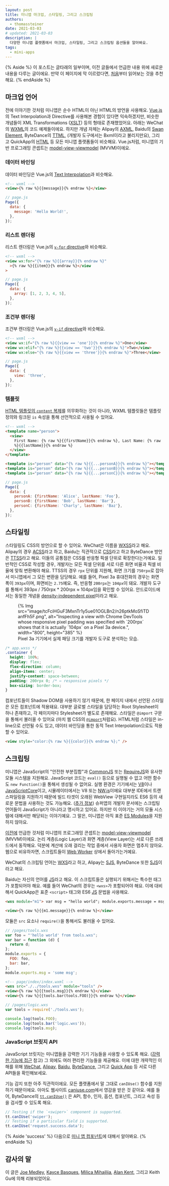 ```yaml
---
layout: post
title: 미니앱 마크업, 스타일링, 그리고 스크립팅
authors:
  - thomassteiner
date: 2021-03-03
# updated: 2021-03-03
description: |
  다양한 미니앱 플랫폼에서 마크업, 스타일링, 그리고 스크립팅 옵션들을 알아봐요.
tags:
  - mini-apps
---
```


{% Aside %}
이 포스트는 글타래의 일부이며, 이전 글들에서 언급한 내용 위에 새로운 내용을 다루는 글이에요.
만약 이 페이지에 막 이르렀다면, [처음](/mini-app-super-apps/)부터 읽어보는 것을 추천해요.
{% endAside %}

## 마크업 언어

전에 이야기한 것처럼 미니앱은 순수 HTML이 아닌 HTML의 방언을 사용해요.
[Vue.js](https://vuejs.org/)의 Text Interpolation과 Directive를 사용해본 경험이 있다면 익숙하겠지만,
비슷한 개념들이 XML Transformations ([XSLT](https://www.w3.org/TR/xslt-30/)) 등의 형태로 존재했었어요.
아래는 WeChat의 [WXML](https://developers.weixin.qq.com/miniprogram/en/dev/framework/view/wxml/)의 코드 예제들이에요.
하지만 개념 자체는 Alipay의 [AXML](https://opendocs.alipay.com/mini/framework/axml), Baidu의 [Swan Element](https://smartprogram.baidu.com/docs/develop/framework/dev/), ByteDance의 [TTML](https://microapp.bytedance.com/docs/zh-CN/mini-app/develop/guide/mini-app-framework/view/ttml), (개발자 도구에서는 Bxml이라고 불리지만요), 그리고 QuickApp의 [HTML](https://doc.quickapp.cn/tutorial/framework/for.html) 등 모든 미니앱 플랫폼들이 비슷해요.
Vue.js처럼, 미니앱의 기반 프로그래밍 콘셉트는 [model-view-viewmodel](https://en.wikipedia.org/wiki/Model%E2%80%93view%E2%80%93viewmodel) (MVVM)이에요.

### 데이터 바인딩

데이터 바인딩은 Vue.js의 [Text Interpolation](https://vuejs.org/v2/guide/syntax.html#Text)과 비슷해요.

```html
<!-- wxml -->
<view>{% raw %}{{message}}{% endraw %}</view>
```

```js
// page.js
Page({
  data: {
    message: 'Hello World!',
  },
});
```

### 리스트 렌더링

리스트 렌더링은 Vue.js의 [`v-for` directive](https://vuejs.org/v2/guide/list.html)와 비슷해요.

```html
<!-- wxml -->
<view wx:for="{% raw %}{{array}}{% endraw %}"
  >{% raw %}{{item}}{% endraw %}</view
>
```

```js
// page.js
Page({
  data: {
    array: [1, 2, 3, 4, 5],
  },
});
```

### 조건부 렌더링

조건부 렌더링은 Vue.js의 [`v-if` directive](https://vuejs.org/v2/guide/conditional.html)와 비슷해요.

```html
<!-- wxml -->
<view wx:if="{% raw %}{{view == 'one'}}{% endraw %}">One</view>
<view wx:elif="{% raw %}{{view == 'two'}}{% endraw %}">Two</view>
<view wx:else="{% raw %}{{view == 'three'}}{% endraw %}">Three</view>
```

```js
// page.js
Page({
  data: {
    view: 'three',
  },
});
```

### 템플릿

[HTML 템플릿의 `content` 복제](https://developer.mozilla.org/docs/Web/API/HTMLTemplateElement/content)를 의무화하는 것이 아니라, WXML 템플릿들은 템플릿 정의와 링크된 `is` 속성을 통해 선언적으로 사용될 수 있어요.

```html
<!-- wxml -->
<template name="person">
  <view>
    First Name: {% raw %}{{firstName}}{% endraw %}, Last Name: {% raw
    %}{{lastName}}{% endraw %}
  </view>
</template>
```

```html
<template is="person" data="{% raw %}{{...personA}}{% endraw %}"></template>
<template is="person" data="{% raw %}{{...personB}}{% endraw %}"></template>
<template is="person" data="{% raw %}{{...personC}}{% endraw %}"></template>
```

```js
// page.js
Page({
  data: {
    personA: {firstName: 'Alice', lastName: 'Foo'},
    personB: {firstName: 'Bob', lastName: 'Bar'},
    personC: {firstName: 'Charly', lastName: 'Baz'},
  },
});
```

## 스타일링

스타일링도 CSS의 방언으로 할 수 있어요. WeChat은 이름을 [WXSS](https://developers.weixin.qq.com/miniprogram/en/dev/framework/quickstart/code.html#WXSS-Style)라고 해요.
Alipay의 경우 [ACSS](https://opendocs.alipay.com/mini/framework/acss)라고 하고, Baidu는 직관적으로 [CSS](https://smartprogram.baidu.com/docs/develop/framework/view_css/)라고 하고 ByteDance 방언은 [TTSS](https://microapp.bytedance.com/docs/zh-CN/mini-app/develop/guide/mini-app-framework/view/ttss)라고 해요.
이들의 공통점은 CSS를 반응형 픽셀 단위로 확장한다는거예요.
일반적인 CSS로 작성할 경우, 개발자는 모든 픽셀 단위를 서로 다른 화면 비율과 픽셀 비율에 맞춰 변환해야 해요.
TTSS의 경우 `rpx` 단위를 지원해, 화면 크기를 `750rpx`로 잡아서 미니앱에서 그 모든 변환을 담당해요.
예를 들어, Pixel 3a 휴대전화의 경우는 화면 폭이 `393px`이며, 화면비는 `2.75`예요.
즉, 반응형 `200rpx`는 `104px`이 돼요. 개발자 도구를 통해서 393px / 750rpx \* 200rpx ≈ 104px임을 확인할 수 있어요.
안드로이드에서는 동일한 개념을 [density-independent pixel](https://developer.android.com/training/multiscreen/screendensities#TaskUseDP)이라고 해요.

<figure>
  {% Img src="image/tcFciHGuF3MxnTr1y5ue01OGLBn2/n26ptkMoSfiTDanfFh5F.png", alt="Inspecting a view with Chrome DevTools whose responsive pixel padding was specified with `200rpx` shows that it is actually `104px` on a Pixel 3a device.", width="800", height="385" %}
  <figcaption>
    Pixel 3a 기기에서 실제 패딩 크기를 개발자 도구로 분석하는 모습.
  </figcaption>
</figure>

```css
/* app.wxss */
.container {
  height: 100%;
  display: flex;
  flex-direction: column;
  align-items: center;
  justify-content: space-between;
  padding: 200rpx 0; /* ← responsive pixels */
  box-sizing: border-box;
}
```

컴포넌트들이 Shadow DOM을 사용하기 않기 때문에, 한 페이지 내에서 선언된 스타일은 모든 컴포넌트에 적용돼요.
대부분 글로벌 스타일을 담당하는 Root Stylesheet이 하나 존재하고, 각 페이지마다 Stylesheet가 별도로 존재해요.
스타일은 `@import` 구문을 통해서 불러올 수 있어요 (마치 웹 CSS의 [`@import`](https://developer.mozilla.org/docs/Web/CSS/@import)처럼요).
HTML처럼 스타일은 in-line으로 선언될 수도 있고, 데이터 바인딩을 통한 동적 Text Interpolation으로도 적용할 수 있어요.

```html
<view style="color:{% raw %}{{color}}{% endraw %};" />
```

## 스크립팅

미니앱은 JavaScript의 "안전한 부분집합"과 [CommonJS](http://www.commonjs.org/) 또는 [RequireJS](https://requirejs.org/)와 유사한 모듈 시스템을 지원해요.
JavaScript 코드는 `eval()` 등으로 실행될 수 없고 어떤 함수도 `new Function()`을 통해서 생성될 수 없어요.
실행 환경은 기기에서는 [V8](https://v8.dev/)이나 [JavaScriptCore](https://developer.apple.com/documentation/javascriptcore)이고,
시뮬레이터에서는 V8 또는 [NW.js](https://nwjs.io/)이에요
대부분 IDE에서 트랜스파일링을 지원하기 때문에 빌드 타겟이 오래된 WebView 구현일지라도 ES6 등의 새로운 문법을 사용하는 것도 가능해요. ([추가 정보](/mini-app-project-structure-lifecycle-and-bundling/#-4))
슈퍼앱의 개발자 문서에는 스크립팅 언어들이 JavaScript가 아니라고 명시하고 있어요.
하지만 이 이야기는 거의 모듈 시스템에 대해서만 해당되는 이야기예요.
그 말은, 미니앱은 아직 표준 [ES Modules](https://developer.mozilla.org/docs/Web/JavaScript/Guide/Modules)을 지원하지 않아요.

[이전에](/mini-app-markup-styling-and-scripting/#) 언급한 것처럼 미니앱의 프로그래밍 콘셉트는
[model-view-viewmodel](https://en.wikipedia.org/wiki/Model%E2%80%93view%E2%80%93viewmodel) (MVVM)이에요.
논리 계층(Logic Layer)과 화면 계층(View Layer)는 서로 다른 쓰레드에서 동작해요.
덕분에 계산에 오래 걸리는 작업 중에서 사용자 화면은 멈추지 않아요.
웹으로 비유하자면, 스크립트들이 [Web Worker](https://developer.mozilla.org/docs/Web/API/Web_Workers_API/Using_web_workers) 상에서 돌아가는거예요.

WeChat의 스크립팅 언어는
[WXS](https://developers.weixin.qq.com/miniprogram/en/dev/reference/wxs/)라고 하고, Alipay는
[SJS](https://opendocs.alipay.com/mini/framework/sjs), ByteDance 또한
[SJS](https://microapp.bytedance.com/docs/zh-CN/mini-app/develop/framework/sjs-syntax-reference/sjs-introduction/)이라고 해요.

Baidu는 자신의 언어를 [JS](https://smartprogram.baidu.com/docs/develop/framework/devjs/)라고 해요.
이 스크립트들은 실행되기 위해서는 특수한 태그가 포함되어야 해요. 예를 들어 WeChat의 경우는 `<wxs>`가 포함되어야 해요.
이에 대비해서 QuickApp은 표준 `<script>` 태그와 ES6 [JS](https://doc.quickapp.cn/framework/script.html) 문법을 사용해요.

```html
<wxs module="m1"> var msg = "hello world"; module.exports.message = msg; </wxs>

<view>{% raw %}{{m1.message}}{% endraw %}</view>
```

모듈은 `src` 요소나 `require()`을 통해서도 불러올 수 있어요.

```js
// /pages/tools.wxs
var foo = "'hello world' from tools.wxs";
var bar = function (d) {
  return d;
};
module.exports = {
  FOO: foo,
  bar: bar,
};
module.exports.msg = 'some msg';
```

```html
<!-- page/index/index.wxml -->
<wxs src="./../tools.wxs" module="tools" />
<view>{% raw %}{{tools.msg}}{% endraw %}</view>
<view>{% raw %}{{tools.bar(tools.FOO)}}{% endraw %}</view>
```

```js
// /pages/logic.wxs
var tools = require('./tools.wxs');

console.log(tools.FOO);
console.log(tools.bar('logic.wxs'));
console.log(tools.msg);
```

### JavaScript 브릿지 API

JavaScript 브릿지는 미니앱들을 강력한 기기 기능들을 사용할 수 있도록 해요. ([강력한 기능에 접근](/mini-app-about/#-7) 참고)
그 외에도 여러 편리한 기능들을 제공해요.
이에 대한 개략적인 이해를 위해
[WeChat](https://developers.weixin.qq.com/miniprogram/en/dev/api/),
[Alipay](https://opendocs.alipay.com/mini/api),
[Baidu](https://smartprogram.baidu.com/docs/develop/api/apilist/),
[ByteDance](https://microapp.bytedance.com/docs/zh-CN/mini-app/develop/api/foundation/tt-can-i-use),
그리고 [Quick App](https://doc.quickapp.cn/features/) 등
서로 다른 API들을 확인해보세요.

기능 감지 또한 아주 직관적이에요. 모든 플랫폼에서 말 그대로 `canIUse()` 함수를 지원하기 때문이에요.
아마도 웹사이트 [caniuse.com](https://caniuse.com/)에서 영감을 받은 것 같아요.
예를 들어, ByteDance의 [`tt.canIUse()`](https://microapp.bytedance.com/docs/zh-CN/mini-app/develop/api/foundation/tt-can-i-use)
은 API, 함수, 인자, 옵션, 컴포넌트, 그리고 속성 등을 검사할 수 있도록 해요.

```js
// Testing if the `<swiper>` component is supported.
tt.canIUse('swiper');
// Testing if a particular field is supported.
tt.canIUse('request.success.data');
```

{% Aside 'success' %}
다음으로 [미니 앱 컴포넌트](/mini-app-components/)에 대해서 알아봐요.
{% endAside %}

## 감사의 말

이 글은 [Joe Medley](https://github.com/jpmedley),
[Kayce Basques](https://github.com/kaycebasques),
[Milica Mihajlija](https://github.com/mihajlija),
[Alan Kent](https://github.com/alankent),
그리고 Keith Gu에 의해 리뷰되었어요.
